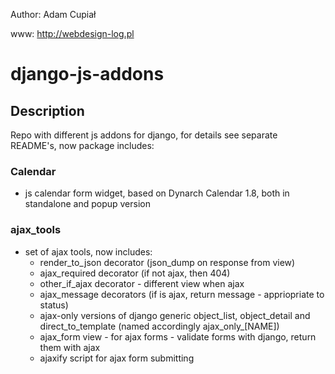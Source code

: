 Author: Adam Cupiał

www: http://webdesign-log.pl

# django-js-addons

## Description
 Repo with different js addons for django, for details see separate README's,
 now package includes:

### Calendar
  * js calendar form widget, based on Dynarch Calendar 1.8, both in standalone and popup version

### ajax_tools
  * set of ajax tools, now includes:
    * render_to_json decorator (json_dump on response from view)
    * ajax_required decorator (if not ajax, then 404)
    * other_if_ajax decorator - different view when ajax
    * ajax_message decorators (if is ajax, return message - appriopriate to status)
    * ajax-only versions of django generic object_list, object_detail and direct_to_template (named accordingly ajax_only_[NAME])
    * ajax_form view - for ajax forms - validate forms with django, return them with ajax
    * ajaxify script for ajax form submitting
